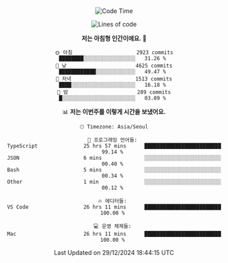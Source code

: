 <div align="center">

<br />

 <!--START_SECTION:waka-->
![Code Time](http://img.shields.io/badge/Code%20Time-3%2C873%20hrs%208%20mins-blue)

![Lines of code](https://img.shields.io/badge/%EC%A0%80%EB%8A%94%20%EC%97%AC%ED%83%9C%EA%B9%8C%EC%A7%80%20-4.9%20million%20%EC%A4%84%EC%9D%98%20%EC%BD%94%EB%93%9C%EB%A5%BC%20%EC%9E%91%EC%84%B1%ED%96%88%EC%96%B4%EC%9A%94.-blue)

**저는 아침형 인간이에요. 🐤** 

```text
🌞 아침                     2923 commits        ████████░░░░░░░░░░░░░░░░░   31.26 % 
🌆 낮　                     4625 commits        ████████████░░░░░░░░░░░░░   49.47 % 
🌃 저녁                     1513 commits        ████░░░░░░░░░░░░░░░░░░░░░   16.18 % 
🌙 밤　                     289 commits         █░░░░░░░░░░░░░░░░░░░░░░░░   03.09 % 
```


📊 **저는 이번주를 이렇게 시간을 보냈어요.** 

```text
🕑︎ Timezone: Asia/Seoul

💬 프로그래밍 언어들: 
TypeScript               25 hrs 57 mins      █████████████████████████   99.14 % 
JSON                     6 mins              ░░░░░░░░░░░░░░░░░░░░░░░░░   00.40 % 
Bash                     5 mins              ░░░░░░░░░░░░░░░░░░░░░░░░░   00.34 % 
Other                    1 min               ░░░░░░░░░░░░░░░░░░░░░░░░░   00.12 % 

🔥 에디터들: 
VS Code                  26 hrs 11 mins      █████████████████████████   100.00 % 

💻 운영 체제들: 
Mac                      26 hrs 11 mins      █████████████████████████   100.00 % 
```


 Last Updated on 29/12/2024 18:44:15 UTC
<!--END_SECTION:waka-->

</div>
